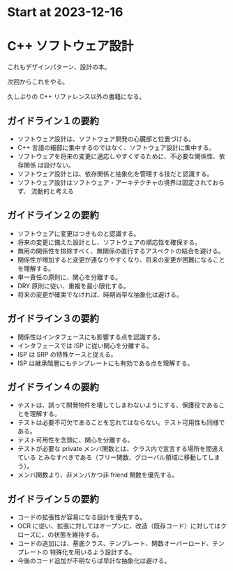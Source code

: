# Start at 2023-12-16

# C++ ソフトウェア設計

これもデザインパターン、設計の本。

次回からこれをやる。

久しぶりの C++ リファレンス以外の書籍になる。

## ガイドライン１の要約

- ソフトウェア設計は、ソフトウェア開発の心臓部と位置づける。
- C++ 言語の細部に集中するのではなく、ソフトウェア設計に集中する。
- ソフトウェアを将来の変更に適応しやすくするために、不必要な関係性、依存関係
は設けない。
- ソフトウェア設計とは、依存関係と抽象化を管理する技だと認識する。
- ソフトウェア設計はソフトウェア・アーキテクチャの境界は固定されておらず、
流動的と考える

## ガイドライン２の要約

- ソフトウェアに変更はつきものと認識する。
- 将来の変更に備えた設計とし、ソフトウェアの順応性を確保する。
- 無用の関係性を排除すべく、無関係の直行するアスペクトの結合を避ける。
- 関係性が増加すると変更が連なりやすくなり、将来の変更が困難になることを理解する。
- 単一責任の原則に、関心を分離する。
- DRY 原則に従い、重複を最小限化する。
- 将来の変更が確実でなければ、時期尚早な抽象化は避ける。

## ガイドライン３の要約

- 関係性はインタフェースにも影響する点を認識する。
- インタフェースでは ISP に従い関心を分離する。
- ISP は SRP の特殊ケースと捉える。
- ISP は継承階層にもテンプレートにも有効である点を理解する。

## ガイドライン４の要約

- テストは、誤って開発物件を壊してしまわないようにする、保護役であることを理解する。
- テストは必要不可欠であることを忘れてはならない。テスト可用性も同様である。
- テスト可用性を念頭に、関心を分離する。
- テストが必要な private メンバ関数とは、クラス内で宣言する場所を間違えている
とみなすべきである（フリー関数、グローバル領域に移動してしまう）。
- メンバ関数より、非メンバかつ非 friend 関数を優先する。

## ガイドライン５の要約

- コードの拡張性が容易になる設計を優先する。
- OCR に従い、拡張に対してはオープンに、改造（既存コード）に対してはクローズに、の状態を維持する。
- コードの追加には、基底クラス、テンプレート、関数オーバーロード、テンプレートの
特殊化を用いるよう設計する。
- 今後のコード追加が不明ならば早計な抽象化は避ける。
